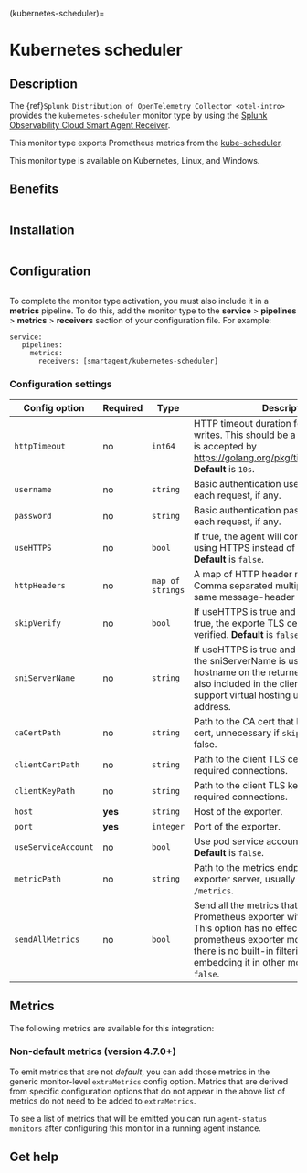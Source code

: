 (kubernetes-scheduler)=

# Kubernetes scheduler
<meta name="Description" content="Use this Splunk Observability Cloud integration for the Kubernetes scheduler monitor. See benefits, install, configuration, and metrics">

## Description

The {ref}`Splunk Distribution of OpenTelemetry Collector <otel-intro>` provides the `kubernetes-scheduler` monitor type by using the [Splunk Observability Cloud Smart Agent Receiver](https://github.com/signalfx/splunk-otel-collector/tree/main/internal/receiver/smartagentreceiver).

This monitor type exports Prometheus metrics from the [kube-scheduler](https://kubernetes.io/docs/reference/command-line-tools-reference/kube-scheduler).

This monitor type is available on Kubernetes, Linux, and Windows.

## Benefits


```{include} /_includes/benefits.md
```

## Installation

```{include} /_includes/collector-installation.md
```

## Configuration

```{include} /_includes/configuration.md
```

To complete the monitor type activation, you must also include it in a **metrics** pipeline. To do this, add the monitor type to the **service** > **pipelines** > **metrics** > **receivers** section of your configuration file. For example:

```
service:
   pipelines:
     metrics:
       receivers: [smartagent/kubernetes-scheduler]
```


### Configuration settings


| Config option | Required | Type | Description |
| --- | --- | --- | --- |
| `httpTimeout` | no | `int64` | HTTP timeout duration for both read and writes. This should be a duration string that is accepted by https://golang.org/pkg/time/#ParseDuration **Default** is `10s`. |
| `username` | no | `string` | Basic authentication username to use on each request, if any. |
| `password` | no | `string` | Basic authentication password to use on each request, if any. |
| `useHTTPS` | no | `bool` | If true, the agent will connect to the server using HTTPS instead of plain HTTP. **Default** is `false`. |
| `httpHeaders` | no | `map of strings` | A map of HTTP header names to values. Comma separated multiple values for the same message-header is supported. |
| `skipVerify` | no | `bool` | If useHTTPS is true and this option is also true, the exporte TLS cert will not be verified. **Default** is `false` |
| `sniServerName` | no | `string` | If useHTTPS is true and skipVerify is true, the sniServerName is used to verify the hostname on the returned certificates. It is also included in the client's handshake to support virtual hosting unless it is an IP address. |
| `caCertPath` | no | `string` | Path to the CA cert that has signed the TLS cert, unnecessary if `skipVerify` is set to false. |
| `clientCertPath` | no | `string` | Path to the client TLS cert to use for TLS required connections. |
| `clientKeyPath` | no | `string` | Path to the client TLS key to use for TLS required connections. |
| `host` | **yes** | `string` | Host of the exporter. |
| `port` | **yes** | `integer` | Port of the exporter. |
| `useServiceAccount` | no | `bool` | Use pod service account to authenticate. **Default** is `false`. |
| `metricPath` | no | `string` | Path to the metrics endpoint on the exporter server, usually `/metrics`. **Default** is `/metrics`. |
| `sendAllMetrics` | no | `bool` | Send all the metrics that come out of the Prometheus exporter without any filtering.  This option has no effect when using the prometheus exporter monitor directly since there is no built-in filtering, only when embedding it in other monitors. **Default** is `false`. |


## Metrics

The following metrics are available for this integration:

<div class="metrics-yaml" url="https://raw.githubusercontent.com/signalfx/signalfx-agent/main/pkg/monitors/kubernetes/scheduler/metadata.yaml"></div>

### Non-default metrics (version 4.7.0+)

To emit metrics that are not _default_, you can add those metrics in the
generic monitor-level `extraMetrics` config option.  Metrics that are derived
from specific configuration options that do not appear in the above list of
metrics do not need to be added to `extraMetrics`.

To see a list of metrics that will be emitted you can run `agent-status
monitors` after configuring this monitor in a running agent instance.


## Get help

```{include} /_includes/troubleshooting.md
```
